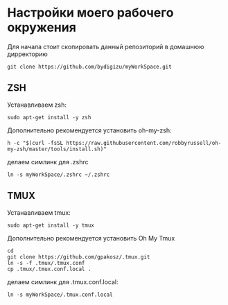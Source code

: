 # Настройки моего рабочего окружения 
Для начала стоит скопировать данный репозиторий в домашнюю дирректорию
```
git clone https://github.com/bydigizu/myWorkSpace.git
```
## ZSH
Устанавливаем zsh:
```
sudo apt-get install -y zsh
```
Дополнительно рекомендуется установить oh-my-zsh:
```
h -c "$(curl -fsSL https://raw.githubusercontent.com/robbyrussell/oh-my-zsh/master/tools/install.sh)"
```
делаем симлинк для .zshrc
```
ln -s myWorkSpace/.zshrc ~/.zshrc
```
## TMUX
Устанавливаем tmux:
```
sudo apt-get install -y tmux
```
Дополнительно рекомендуется установить Oh My Tmux
```
cd
git clone https://github.com/gpakosz/.tmux.git
ln -s -f .tmux/.tmux.conf
cp .tmux/.tmux.conf.local .
```
делаем симлинк для .tmux.conf.local:
```
ln -s myWorkSpace/.tmux.conf.local
```

